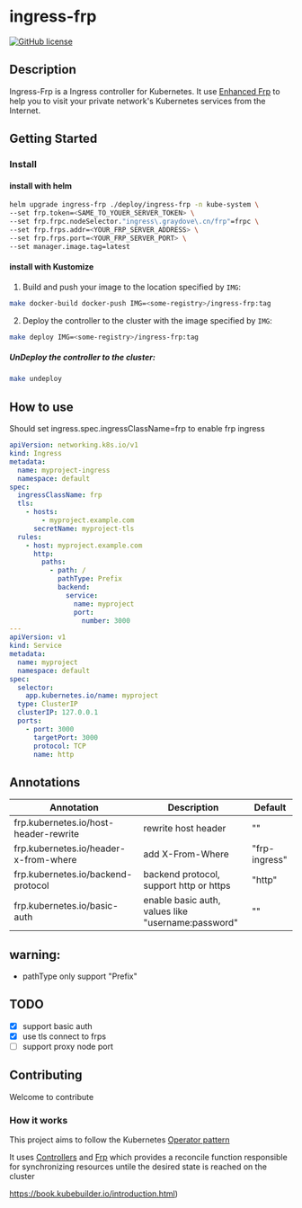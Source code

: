 # ingress-frp

[![GitHub license](https://img.shields.io/github/license/kubernetes/ingress-nginx.svg)](https://github.com/graydovee/ingress-frp/blob/main/LICENSE)

## Description

Ingress-Frp is a Ingress controller for Kubernetes. It use [Enhanced Frp](https://github.com/graydovee/frpro) to help
you
to visit your private network's Kubernetes services from the Internet.

## Getting Started

### Install

#### install with helm

```sh
helm upgrade ingress-frp ./deploy/ingress-frp -n kube-system \
--set frp.token=<SAME_TO_YOUER_SERVER_TOKEN> \
--set frp.frpc.nodeSelector."ingress\.graydove\.cn/frp"=frpc \ 
--set frp.frps.addr=<YOUR_FRP_SERVER_ADDRESS> \
--set frp.frps.port=<YOUR_FRP_SERVER_PORT> \
--set manager.image.tag=latest
```

#### install with Kustomize

1. Build and push your image to the location specified by `IMG`:

```sh
make docker-build docker-push IMG=<some-registry>/ingress-frp:tag
```

2. Deploy the controller to the cluster with the image specified by `IMG`:

```sh
make deploy IMG=<some-registry>/ingress-frp:tag
```

##### UnDeploy the controller to the cluster:

```sh
make undeploy
```

## How to use

Should set ingress.spec.ingressClassName=frp to enable frp ingress

```yaml
apiVersion: networking.k8s.io/v1
kind: Ingress
metadata:
  name: myproject-ingress
  namespace: default
spec:
  ingressClassName: frp
  tls:
    - hosts:
        - myproject.example.com
      secretName: myproject-tls
  rules:
    - host: myproject.example.com
      http:
        paths:
          - path: /
            pathType: Prefix
            backend:
              service:
                name: myproject
                port:
                  number: 3000
---
apiVersion: v1
kind: Service
metadata:
  name: myproject
  namespace: default
spec:
  selector:
    app.kubernetes.io/name: myproject
  type: ClusterIP
  clusterIP: 127.0.0.1
  ports:
    - port: 3000
      targetPort: 3000
      protocol: TCP
      name: http
```

## Annotations

| Annotation                            | Description                                        | Default       |
|---------------------------------------|----------------------------------------------------|---------------|
| frp.kubernetes.io/host-header-rewrite | rewrite host header                                | ""            |
| frp.kubernetes.io/header-x-from-where | add X-From-Where                                   | "frp-ingress" |
| frp.kubernetes.io/backend-protocol    | backend protocol, support http or https            | "http"        |
| frp.kubernetes.io/basic-auth          | enable basic auth, values like "username:password" | ""            |

## warning:

* pathType only support "Prefix"

## TODO

- [x] support basic auth
- [x] use tls connect to frps
- [ ] support proxy node port

## Contributing

Welcome to contribute

### How it works

This project aims to follow the
Kubernetes [Operator pattern](https://kubernetes.io/docs/concepts/extend-kubernetes/operator/)

It uses [Controllers](https://kubernetes.io/docs/concepts/architecture/controller/)
and  [Frp](https://github.com/fatedier/frp)
which provides a reconcile function responsible for synchronizing resources untile the desired state is reached on the
cluster

https://book.kubebuilder.io/introduction.html)


